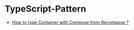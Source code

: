 # TypeScript-Pattern

- [How to type Container with Compose from Recompose ?](./recompose/how-to-type-container-with-compose)
